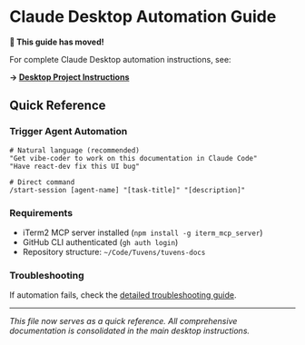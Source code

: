 # Claude Desktop Automation Guide

**📍 This guide has moved!**

For complete Claude Desktop automation instructions, see:

**→ [Desktop Project Instructions](./agentic-development/desktop-project-instructions/README.md)**

## Quick Reference

### Trigger Agent Automation
```
# Natural language (recommended)
"Get vibe-coder to work on this documentation in Claude Code"
"Have react-dev fix this UI bug"

# Direct command
/start-session [agent-name] "[task-title]" "[description]"
```

### Requirements
- iTerm2 MCP server installed (`npm install -g iterm_mcp_server`)
- GitHub CLI authenticated (`gh auth login`)
- Repository structure: `~/Code/Tuvens/tuvens-docs`

### Troubleshooting
If automation fails, check the [detailed troubleshooting guide](./agentic-development/desktop-project-instructions/README.md#-troubleshooting).

---

*This file now serves as a quick reference. All comprehensive documentation is consolidated in the main desktop instructions.*
